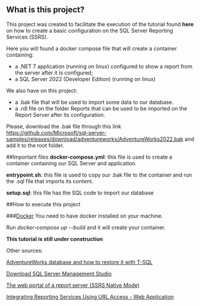 ## What is this project?
This project was created to facilitate the execution of the tutorial found **here** on how to create a basic configuration on the SQL Server Reporting Services (SSRS).

Here you will found a docker compose file that will create a container containing:

-  a .NET 7 application (running on linux) configured to show a report from the server after it is configured;
- a SQL Server 2022 (Developer Edition) (running on linux)

We also have on this project:
- a .bak file that will be used to import some data to our database.
- a .rdl file on the folder Reports that can be used to be imported on the Report Server after its configuration.

Please, download the .bak file through this link https://github.com/Microsoft/sql-server-samples/releases/download/adventureworks/AdventureWorks2022.bak and add it to the root folder.

##Important files
**docker-compose.yml**: this file is used to create a container containing our SQL Server and application. 

**entrypoint.sh**: this file is used to copy our .bak file to the container and run the .sql file that imports its content. 

**setup.sql**: this file has the SQL code to import our database

##How to execute this project

###[Docker](https://docs.docker.com/desktop/install/windows-install/)
You need to have docker installed on your machine.

Run *docker-compose up --build* and it will create your container.

**This tutorial is still under construction**

Other sources:

[AdventureWorks database and how to restore it with T-SQL](https://learn.microsoft.com/en-us/sql/samples/adventureworks-install-configure?view=sql-server-ver16&tabs=tsql)

[Download SQL Server Management Studio](https://learn.microsoft.com/en-us/sql/ssms/download-sql-server-management-studio-ssms?view=sql-server-ver16)

[The web portal of a report server (SSRS Native Mode)](https://learn.microsoft.com/en-us/sql/reporting-services/web-portal-ssrs-native-mode?view=sql-server-ver16)

[Integrating Reporting Services Using URL Access - Web Application](https://learn.microsoft.com/en-us/sql/reporting-services/application-integration/integrating-reporting-services-using-url-access-web-application?view=sql-server-ver16)
